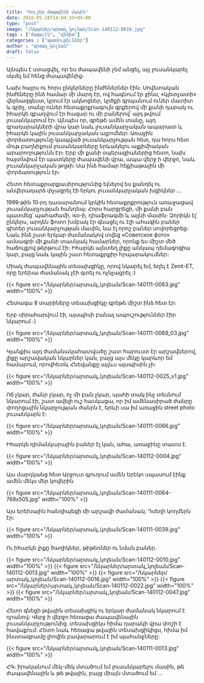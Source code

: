 ```yaml
---
title: "հուշեր ժապավենի մասին"
date: 2018-05-28T14:04:55+04:00
type: "post"
image: "/նկարներ/արտակ_կոլեան/Scan-140112-0016.jpg"
tags : ["ժապաւէն", "զենիտ"]
categories : ["պատմութիւններ"]
author : "արտակ_կոլեան"
draft: false
---
```


Այնպես է ստացվել, որ ես ժապավենի չեմ անցել, այլ լուսանկարել սկսել եմ հենց ժապավենից։
<!--more-->
Նախ հայրս ու հորս ընկերները ինժեներներ էին։ Սովետական ինժեները ինձ համար մի մարդ էր, ով հագնում էր ջինս, «կլետչատի» վերնազգեստ, կրում էր ակնոցներ, կրծքի գրպանում ուներ մատիտ և գրիչ, տանը ուներ հետաքրքրագույն գրքերով մի քանի դարակ ու իհարկե զբաղվում էր հազար ու մի բաներով՝ այդ թվում լուսանկարում էր։ Այնպես որ, գրեթե ամեն տանը, այդ գրադարակների վրա կար նաև լուսանկարչական ապարատ և իհարկե կային լուսանկարչական ալբոմներ։
Առաջին փորձառությունը կապված լուսանկարչության հետ, դա հորս հետ մութ բաղնիքում լուսանկարները երևակելու ալքիմիական արարողությունն Էր։ Երբ մի քանի օպերացիաներից հետո, նախ հայտնվում էր պատկերը ժապավենի վրա, ապա վերջ ի վերջո, նաև լուսանկարչական թղթի։ Սա ինձ համար հեքիաթային մի փորձառություն էր։

Հետո հետաքրարքասիրությունից ելնելով ես քանդել ու անվերադարձ փչացրել էի երկու լուսանկարչական խցիկներ ․․․

1999֊թին 10֊րդ դասարանում կրկին հետաքրքրություն առաջացավ լուսանկարչության հանդեպ։ Հորս հարցրեցի, մի քանի բան պատմեց՝ պահաժամի, iso-ի, դիաֆրագմի և այլնի մասին։ Զորիկն էլ՝ ընկերս, արդեն ֆոտո խմբակ  էր գնացել ու էլի ահագին բաներ գիտեր լուսանկարչության մասին, նա էլ որոշ բաներ սովորեցրեց։ Նաև ինձ շատ երկար ժամանակով տվեց «Советское фото» ամսագրի մի քանի տասնյակ համարներ, որոնք ես միշտ մեծ հաճույքով թերթում էի։ Իհարկե այնտեղ լիքը անկապ դեմագոգիա կար, բայց նաև կային շատ հետաքրքիր հրպարակումներ։

Միակ ժապավենային տեսախցիկը, որով նկարել եմ, եղել է Zenit-ET, որը երեխա ժամանակ չէի գտել ու ոչնչացրել :)


{{< figure src="/նկարներ/արտակ_կոլեան/Scan-140111-0063.jpg" width="100%" >}}

Հետագա 8 տարիները տեսախցիկը գրեթե միշտ ինձ հետ էր։

Երբ սիրահարվում էի, այսպիսի բանալ ապուշություններ էիր նկարում ։)


{{< figure src="/նկարներ/արտակ_կոլեան/Scan-140111-0069_03.jpg" width="100%" >}}


Կյանքիս այդ ժամանակահատվածը շատ հարուստ էր արշավներով, լիքը արշավական նկարներ կան, բայց այս մեկը կարևոր եմ համարում, որովհետև Հնեվանքը այլևս այսպիսին չի։


{{< figure src="/նկարներ/արտակ_կոլեան/Scan-140112-0025_v1.jpg" width="100%" >}}


Ոճ չկար, ժանր չկար, ոչ մի բան չկար, պահի տակ ինչ տեսնում նկարում էի, շատ ավելի ուշ հասկացա, որ իմ ամենասիրած ժանրը փողոցային նկարչության ժանրն է, երևի սա իմ առաջին street photo լուսանկարն է։

{{< figure src="/նկարներ/արտակ_կոլեան/Scan-140111-0066.jpg" width="100%" >}}

Իհարկե դիմանկարային բաներ էլ կան, ահա, առաջինը տատս է․

{{< figure src="/նկարներ/արտակ_կոլեան/Scan-140112-0004.jpg" width="100%" >}}

Այս մարդկանց հետ Արջուտ գյուղում ամեն երեկո սպասում էինք ամեն մեկս մեր կովերին

{{< figure src="/նկարներ/արտակ_կոլեան/Scan-140111-0064-768x505.jpg" width="100%" >}}

Այս երեխային հանդիպեցի մի արշավի ժամանակ․ Դսեղի կողմերն էր։

{{< figure src="/նկարներ/արտակ_կոլեան/Scan-140111-0039.jpg" width="100%" >}}

Ու իհարկե լիքը ծաղիկներ, թիթեռներ ու նման բաներ․

{{< figure src="/նկարներ/արտակ_կոլեան/Scan-140112-0010.jpg" width="100%" >}}
{{< figure src="/նկարներ/արտակ_կոլեան/Scan-140112-0013.jpg" width="100%" >}}
{{< figure src="/նկարներ/արտակ_կոլեան/Scan-140112-0016.jpg" width="100%" >}}
{{< figure src="/նկարներ/արտակ_կոլեան/Scan-140112-0022.jpg" width="100%" >}}
{{< figure src="/նկարներ/արտակ_կոլեան/Scan-140112-0047.jpg" width="100%" >}}

Հետո գնեցի թվային տեսախցիկ ու երկար ժամանակ նկարում է դրանով։ Վերջ ի վերջո հեռացա ժապավենային լուսանկարչությունից․ տեսախցիկս հիմա դարակի վրա փոշի է հավաքում:
Հետո նաև հեռացա թվային տեսախցիկիցս, հիմա իմ ինստագրամը լիովին բավարարում է իմ պահանջները:

{{< figure src="/նկարներ/արտակ_կոլեան/Scan-140111-0013.jpg" width="100%" >}}

ՀԳ։ իրականում մեկ-մեկ մտածում եմ լուսանկարելու մասին, թե ժապավենային և թե թվային, բայց միայն մտածում եմ ․․․





